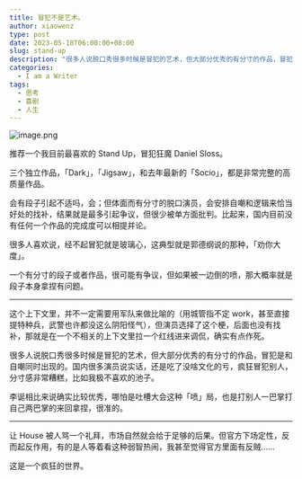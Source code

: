 ```yaml
---
title: 冒犯不是艺术。
author: xiaowenz
type: post
date: 2023-05-18T06:00:00+08:00
slug: stand-up
description: "很多人说脱口秀很多时候是冒犯的艺术，但大部分优秀的有分寸的作品，冒犯是和自嘲同时出现的……"
categories:
  - I am a Writer
tags:
  - 思考
  - 喜剧
  - 人生
---
```


![image.png](https://vip2.loli.io/2023/05/18/ARa6SmdKFilDuoc.png)

推荐一个我目前最喜欢的 Stand Up，冒犯狂魔 Daniel Sloss。

三个独立作品，「Dark」，「Jigsaw」，和去年最新的「Socio」，都是非常完整的高质量作品。

会有段子引起不适吗，会；但体面而有分寸的脱口演员，会安排自嘲和逻辑来恰当好处的找补，结果就是最多引起争议，但很少被单方面批判。比起来，国内目前没有任何一个作品的完成度可以相提并论。

很多人喜欢说，经不起冒犯就是玻璃心，这典型就是郭德纲说的那种，「劝你大度」。

一个有分寸的段子或者作品，很可能有争议，但如果被一边倒的喷，那大概率就是段子本身拿捏有问题。

---

这个上下文里，并不一定需要用军队来做比喻的（用城管指不定 work，甚至直接提特种兵，武警也许都没这么阴阳怪气），但演员选择了这个梗，后面也没有找补，那就是在一个不相关的上下文里拉一个红线进来调侃，确实有点作死。

很多人说脱口秀很多时候是冒犯的艺术，但大部分优秀的有分寸的作品，冒犯是和自嘲同时出现的。国内很多演员说实话，还是吃了没啥文化的亏，疯狂冒犯别人，分寸感非常糟糕，比如我极不喜欢的池子。

李诞相比来说确实比较优秀，哪怕是吐槽大会这种「喷」局，也是打别人一巴掌打自己两巴掌的来回拿捏，很准的。

---

让 House 被人骂一个礼拜，市场自然就会给于足够的后果。但官方下场定性，反而起反作用，有的是人等着看这种弱智热闹，我甚至觉得官方里面有反贼……

这是一个疯狂的世界。